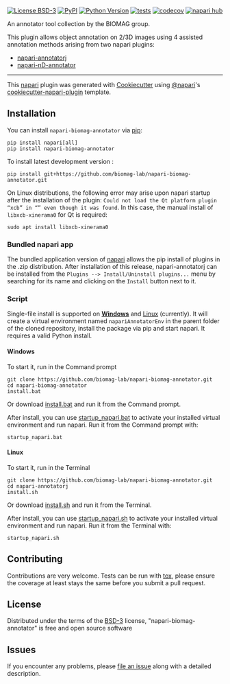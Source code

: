 
[![License BSD-3](https://img.shields.io/pypi/l/napari-biomag-annotator.svg?color=green)](https://github.com/biomag-lab/napari-biomag-annotator/raw/main/LICENSE)
[![PyPI](https://img.shields.io/pypi/v/napari-biomag-annotator.svg?color=green)](https://pypi.org/project/napari-biomag-annotator)
[![Python Version](https://img.shields.io/pypi/pyversions/napari-biomag-annotator.svg?color=green)](https://python.org)
[![tests](https://github.com/biomag-lab/napari-biomag-annotator/workflows/tests/badge.svg)](https://github.com/biomag-lab/napari-biomag-annotator/actions)
[![codecov](https://codecov.io/gh/biomag-lab/napari-biomag-annotator/branch/main/graph/badge.svg)](https://codecov.io/gh/biomag-lab/napari-biomag-annotator)
[![napari hub](https://img.shields.io/endpoint?url=https://api.napari-hub.org/shields/napari-biomag-annotator)](https://napari-hub.org/plugins/napari-biomag-annotator)

An annotator tool collection by the BIOMAG group.

This plugin allows object annotation on 2/3D images using 4 assisted annotation methods arising from two napari plugins:

- [napari-annotatorj](https://github.com/spreka/napari-annotatorj)
- [napari-nD-annotator](https://github.com/bauerdavid/napari-nD-annotator)

----------------------------------

This [napari] plugin was generated with [Cookiecutter] using [@napari]'s [cookiecutter-napari-plugin] template.

<!--
Don't miss the full getting started guide to set up your new package:
https://github.com/napari/cookiecutter-napari-plugin#getting-started

and review the napari docs for plugin developers:
https://napari.org/stable/plugins/index.html
-->

## Installation

You can install `napari-biomag-annotator` via [pip]:

    pip install napari[all]
    pip install napari-biomag-annotator



To install latest development version :

    pip install git+https://github.com/biomag-lab/napari-biomag-annotator.git


On Linux distributions, the following error may arise upon napari startup after the installation of the plugin: `Could not load the Qt platform plugin “xcb” in “” even though it was found`. In this case, the manual install of `libxcb-xinerama0` for Qt is required:

    sudo apt install libxcb-xinerama0

### Bundled napari app
The bundled application version of [napari](https://github.com/napari/napari/releases) allows the pip install of plugins in the .zip distribution. After installation of this release, napari-annotatorj can be installed from the `Plugins --> Install/Uninstall plugins...` menu by searching for its name and clicking on the `Install` button next to it.

### Script
Single-file install is supported on [**Windows**](#windows) and [Linux](#linux) (currently). It will create a virtual environment named `napariAnnotatorEnv` in the parent folder of the cloned repository, install the package via pip and start napari. It requires a valid Python install.

#### Windows
To start it, run in the Command prompt

    git clone https://github.com/biomag-lab/napari-biomag-annotator.git
    cd napari-biomag-annotator
    install.bat

Or download [install.bat](https://github.com/biomag-lab/napari-biomag-annotator/blob/main/install.bat) and run it from the Command prompt.

After install, you can use [startup_napari.bat](https://github.com/biomag-lab/napari-biomag-annotator/blob/main/startup_napari.bat) to activate your installed virtual environment and run napari. Run it from the Command prompt with:

    startup_napari.bat


#### Linux
To start it, run in the Terminal

    git clone https://github.com/biomag-lab/napari-biomag-annotator.git
    cd napari-annotatorj
    install.sh

Or download [install.sh](https://github.com/biomag-lab/napari-biomag-annotator/blob/main/install.sh) and run it from the Terminal.

After install, you can use [startup_napari.sh](https://github.com/biomag-lab/napari-biomag-annotator/blob/main/startup_napari.sh) to activate your installed virtual environment and run napari. Run it from the Terminal with:

    startup_napari.sh

## Contributing

Contributions are very welcome. Tests can be run with [tox], please ensure
the coverage at least stays the same before you submit a pull request.

## License

Distributed under the terms of the [BSD-3] license,
"napari-biomag-annotator" is free and open source software

## Issues

If you encounter any problems, please [file an issue] along with a detailed description.

[napari]: https://github.com/napari/napari
[Cookiecutter]: https://github.com/audreyr/cookiecutter
[@napari]: https://github.com/napari
[MIT]: http://opensource.org/licenses/MIT
[BSD-3]: http://opensource.org/licenses/BSD-3-Clause
[GNU GPL v3.0]: http://www.gnu.org/licenses/gpl-3.0.txt
[GNU LGPL v3.0]: http://www.gnu.org/licenses/lgpl-3.0.txt
[Apache Software License 2.0]: http://www.apache.org/licenses/LICENSE-2.0
[Mozilla Public License 2.0]: https://www.mozilla.org/media/MPL/2.0/index.txt
[cookiecutter-napari-plugin]: https://github.com/napari/cookiecutter-napari-plugin

[file an issue]: https://github.com/biomag-lab/napari-biomag-annotator/issues

[napari]: https://github.com/napari/napari
[tox]: https://tox.readthedocs.io/en/latest/
[pip]: https://pypi.org/project/pip/
[PyPI]: https://pypi.org/
